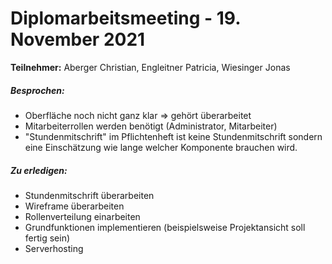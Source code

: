 # Diplomarbeitsmeeting - 19. November 2021

**Teilnehmer:** Aberger Christian, Engleitner Patricia, Wiesinger Jonas

##### Besprochen:

- Oberfläche noch nicht ganz klar => gehört überarbeitet
- Mitarbeiterrollen werden benötigt (Administrator, Mitarbeiter)
- "Stundenmitschrift" im Pflichtenheft ist keine Stundenmitschrift sondern eine Einschätzung wie lange welcher Komponente brauchen wird.

##### Zu erledigen:

- Stundenmitschrift überarbeiten
- Wireframe überarbeiten
- Rollenverteilung einarbeiten
- Grundfunktionen implementieren (beispielsweise Projektansicht soll fertig sein)
- Serverhosting
